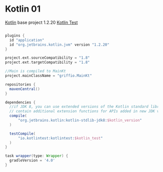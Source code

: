 # Kotlin 01

[Kotlin](https://kotlinlang.org/) base project 1.2.20
[Kotlin Test](https://github.com/kotlintest/kotlintest)

~~~ groovy

plugins {
  id "application"
  id "org.jetbrains.kotlin.jvm" version "1.2.20"
}

project.ext.sourceCompatibility = "1.8"
project.ext.targetCompatibility = "1.8"

//Main is compiled to MainKt
project.mainClassName = "griffio.MainKt"

repositories {
  mavenCentral()
}

dependencies {
  //if JDK 8, you can use extended versions of the Kotlin standard library which
  // contain additional extension functions for APIs added in new JDK versions.
  compile(
      "org.jetbrains.kotlin:kotlin-stdlib-jdk8:$kotlin_version"
  )

  testCompile(
      "io.kotlintest:kotlintest:$kotlin_test"
  )
}

task wrapper(type: Wrapper) {
  gradleVersion = '4.0'
}

~~~
